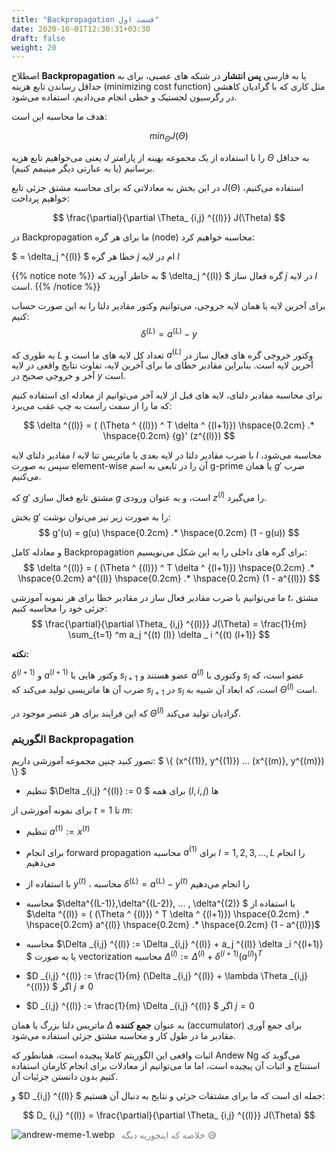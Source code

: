 ```yaml
---
title: "Backpropagation قسمت اول"
date: 2020-10-01T12:30:31+03:30
draft: false
weight: 20
---
```


اصطلاح **Backpropagation** یا به فارسی **پس انتشار**
در شبکه های عصبی، برای به حداقل رساندن تابع هزینه (minimizing cost function)
مثل کاری که با گرادیان کاهشی در رگرسیون لجستیک و خطی انجام می‌دادیم، استفاده می‌شود.

هدف ما محاسبه این است:

$$
min_\Theta J(\Theta)
$$

یعنی می‌خواهیم تابع هزیه $J$ را با استفاده از یک محموعه
بهینه از پارامتر $\Theta$ به حداقل برسانیم
(یا به عبارتی دیگر مینیمم کنیم).

در این بخش به معادلاتی که برای محاسبه مشتق جزئی تابع $J(\Theta)$ استفاده می‌کنیم، خواهیم پرداخت:

$$
\frac{\partial}{\partial \Theta_ {i,j} ^{(l)}} J(\Theta)
$$

در Backpropagation ما برای هر گره (node) محاسبه خواهیم کرد:

$
= \delta_j ^{(l)}
$
خطا هر گره $j$ ام در لایه $l$

{{% notice note %}}
به خاطر آورید که 
$ \delta_j ^{(l)} $
گره فعال ساز $j$ در لایه $l$ است.
{{% /notice %}}

برای آخرین لایه یا همان لایه خروجی، می‌توانیم وکتور مقادیر دلتا را به این صورت حساب کنیم:
$$
\delta ^{(L)} = a ^{(L)} - y
$$

به طوری که $L$ تعداد کل لایه های ما است و
$a ^{(L)}$ وکتور خروجی گره های فعال ساز در آخرین لایه است.
بنابراین مقادیر خطای ما برای آخرین لایه، تفاوت نتایج واقعی در لایه آخر و خروجی صحیح در 
$y$ است.


برای محاسبه مقادیر دلتای، لایه های قبل از لایه آخر می‌توانیم از معادله ای استفاده کنیم که ما را از سمت راست به چپ عقب می‌‌برد:

$$
\delta ^{(l)} = ( (\Theta ^ {(l)}) ^ T  \delta ^ {(l+1)}) \hspace{0.2cm} .*  \hspace{0.2cm} {g}' (z^{(l)})
$$

مقادیر دلتای لایه $l$ با ضرب مقادیر دلتا در لایه بعدی با ماتریس تتا لایه $l$ محاسبه می‌شود،
سپس به صورت element-wise آن را در تابعی به اسم g-prime یا همان $g'$ ضرب می‌کنیم.

که $g'$ مشتق تابع فعال سازی $g$ است، و به عنوان ورودی $z^{(l)}$ را می‌گیرد.

بخش $g'$ را به صورت زیر نیز می‌توان نوشت:
$$
g'(u) = g(u) \hspace{0.2cm} .*  \hspace{0.2cm} (1 - g(u))
$$

و معادله کامل B‌ackpropagation برای گره های داخلی را به این شکل می‌نویسیم:
$$
\delta ^{(l)} = ( (\Theta ^ {(l)}) ^ T  \delta ^ {(l+1)}) \hspace{0.2cm} .*  \hspace{0.2cm} a^{(l)}
\hspace{0.2cm} .*  \hspace{0.2cm}  (1 -  a^{(l)})
$$

ما می‌توانیم با ضرب مقادیر فعال ساز در مقادیر خطا برای هر نمونه آموزشی $t$، 
مشتق جزئی خود را محاسبه کنیم:
$$
\frac{\partial}{\partial \Theta_ {i,j} ^{(l)}} J(\Theta) = \frac{1}{m} \sum_{t=1} ^m
a_j ^{(t) (l)} \delta _ i ^{(t) (l+1)}
$$

**نکته:**

$\delta ^{(l+1)}$ و $a ^{(l+1)}$
وکتور هایی با $s_ {l+1}$ عضو هستند و
$a ^ {(l)}$ وکتوری با $s_l$ عضو است،
که ضرب آن ها ماتریسی تولید می‌کند که $s_ {l+1}$ در  $s_l$  است،
که ابعاد آن شبیه به $\Theta^{(l)}$ است.

که این فرایند برای هر عنصر موجود در $\Theta^{(l)}$ گرادیان تولید می‌کند.

### الگوریتم Backpropagation

تصور کنید چنین مجموعه آموزشی داریم:
$
\\{  (x^{(1)}, y^{(1)}) ... (x^{(m)}, y^{(m)}) \\}
$

- تنظیم $\Delta _{i,j} ^{(l)} := 0 $ برای همه $(l,i,j)$ ها

برای نمونه آموزشی از $t=1$ تا $m$:

- تنظیم $a ^{(1)} := x ^{(t)}$
- برای انجام forward propagation محاسبه $a ^{(1)}$ برای $l = 1,2,3, ... , L$ را انجام می‌دهیم
- با استفاده از $y^{(t)}$ ، محاسبه $\delta ^{(L)} = a ^{(L)} - y^{(t)}$ را انجام می‌دهیم
- محاسبه $\delta^{(L-1)},\delta^{(L-2)}, ... , \delta^{(2)} $ با استفاده از $\delta ^{(l)} = ( (\Theta ^ {(l)}) ^ T  \delta ^ {(l+1)}) \hspace{0.2cm} .*  \hspace{0.2cm} a^{(l)}
\hspace{0.2cm} .*  \hspace{0.2cm}  (1 -  a^{(l)})$

- محاسبه $\Delta _{i,j} ^{(l)} := \Delta _{i,j} ^{(l)} + a_j ^{(l)} \delta _i ^{(l+1)} $ یا به صورت vectorization محاسبه $\Delta ^{(l)} := \Delta ^{(l)} + \delta ^{(l+1)} (a^{(l)})^ T$

- $D _{i,j} ^{(l)} := \frac{1}{m} (\Delta _{i,j} ^{(l)} + \lambda \Theta _{i,j} ^{(l)}) $ اگر $j \neq 0$ 

- $D _{i,j} ^{(l)} := \frac{1}{m} \Delta _{i,j} ^{(l)} $ اگر $j = 0$ 

ماتریس دلتا بزرگ یا همان $\Delta$ به عنوان **جمع کننده** (accumulator) برای جمع آوری
مقادیر ما در طول کار و محاسبه مشتق جزئی استفاده می‌شود.

اثبات واقعی این الگوریتم کاملا پیچیده است، همانطور که Andew Ng می‌گوید که 
استنتاج و اثبات آن پیچیده است، اما ما می‌توانیم از معادلات برای انجام کارمان استفاده کنیم بدون دانستن جزئیات آن.

و $D _{i,j} ^{(l)} $ جمله ای است که ما برای
مشتقات جزئی و نتایج به دنبال آن هستیم:

$$
D_ {i,j} ^{(l)} = \frac{\partial}{\partial \Theta_ {i,j} ^{(l)}} J(\Theta)
$$


![andrew-meme-1.webp](../images/andrew-meme-1.webp?width=30pc)
<p align="center" style="margin-top:-30px; margin-bottom: 50px; color: gray;" >
خلاصه که اینجوریه دیگه 😅
<p>
